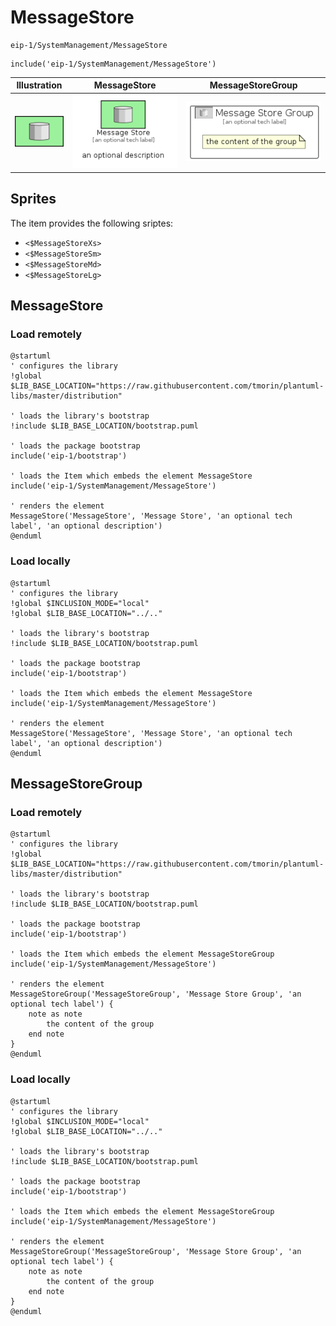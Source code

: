 # MessageStore


```text
eip-1/SystemManagement/MessageStore
```

```text
include('eip-1/SystemManagement/MessageStore')
```



| Illustration | MessageStore | MessageStoreGroup |
| :---: | :---: | :---: |
| ![illustration for Illustration](../../eip-1/SystemManagement/MessageStore.png) | ![illustration for MessageStore](../../eip-1/SystemManagement/MessageStore.Local.png) | ![illustration for MessageStoreGroup](../../eip-1/SystemManagement/MessageStoreGroup.Local.png) |



## Sprites
The item provides the following sriptes:

- `<$MessageStoreXs>`
- `<$MessageStoreSm>`
- `<$MessageStoreMd>`
- `<$MessageStoreLg>`





## MessageStore

### Load remotely
```plantuml
@startuml
' configures the library
!global $LIB_BASE_LOCATION="https://raw.githubusercontent.com/tmorin/plantuml-libs/master/distribution"

' loads the library's bootstrap
!include $LIB_BASE_LOCATION/bootstrap.puml

' loads the package bootstrap
include('eip-1/bootstrap')

' loads the Item which embeds the element MessageStore
include('eip-1/SystemManagement/MessageStore')

' renders the element
MessageStore('MessageStore', 'Message Store', 'an optional tech label', 'an optional description')
@enduml
```

### Load locally
```plantuml
@startuml
' configures the library
!global $INCLUSION_MODE="local"
!global $LIB_BASE_LOCATION="../.."

' loads the library's bootstrap
!include $LIB_BASE_LOCATION/bootstrap.puml

' loads the package bootstrap
include('eip-1/bootstrap')

' loads the Item which embeds the element MessageStore
include('eip-1/SystemManagement/MessageStore')

' renders the element
MessageStore('MessageStore', 'Message Store', 'an optional tech label', 'an optional description')
@enduml
```

## MessageStoreGroup

### Load remotely
```plantuml
@startuml
' configures the library
!global $LIB_BASE_LOCATION="https://raw.githubusercontent.com/tmorin/plantuml-libs/master/distribution"

' loads the library's bootstrap
!include $LIB_BASE_LOCATION/bootstrap.puml

' loads the package bootstrap
include('eip-1/bootstrap')

' loads the Item which embeds the element MessageStoreGroup
include('eip-1/SystemManagement/MessageStore')

' renders the element
MessageStoreGroup('MessageStoreGroup', 'Message Store Group', 'an optional tech label') {
    note as note
        the content of the group
    end note
}
@enduml
```

### Load locally
```plantuml
@startuml
' configures the library
!global $INCLUSION_MODE="local"
!global $LIB_BASE_LOCATION="../.."

' loads the library's bootstrap
!include $LIB_BASE_LOCATION/bootstrap.puml

' loads the package bootstrap
include('eip-1/bootstrap')

' loads the Item which embeds the element MessageStoreGroup
include('eip-1/SystemManagement/MessageStore')

' renders the element
MessageStoreGroup('MessageStoreGroup', 'Message Store Group', 'an optional tech label') {
    note as note
        the content of the group
    end note
}
@enduml
```

